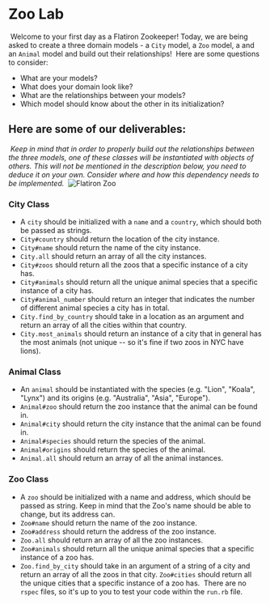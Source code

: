 # Zoo Lab
​
Welcome to your first day as a Flatiron Zookeeper!
Today, we are being asked to create a three domain models - a `City` model, a `Zoo` model, a  and an `Animal` model and build out their relationships! 
​
Here are some questions to consider:
​
* What are your models?
* What does your domain look like?
* What are the relationships between your models? 
* Which model should know about the other in its initialization?
​
## Here are some of our deliverables:
​
_Keep in mind that in order to properly build out the relationships between the three models, one of these classes will be instantiated with objects of others. This will not be mentioned in the description below, you need to deduce it on your own. Consider where and how this dependency needs to be implemented._
​
![Flatiron Zoo](https://curriculum-content.s3.amazonaws.com/module-1/ruby-oo-relationships/flatiron-zoo-exercise/Image_124_ZooGraphic.png)
​
### City Class
- A `city` should be initialized with a `name` and a `country`, which should both be passed as strings.
- `City#country` should return the location of the city instance.
- `City#name` should return the name of the city instance.
- `City.all` should return an array of all the city instances.
- `City#zoos` should return all the zoos that a specific instance of a city has.
- `City#animals` should return all the unique animal species that a specific instance of a city has.
- `City#animal_number` should return an integer that indicates the number of different animal species a city has in total.
- `City.find_by_country` should take in a location as an argument and return an array of all the cities within that country.
- `City.most_animals` should return an instance of a city that in general has the most animals (not unique -- so it's fine if two zoos in NYC have lions).
​
### Animal Class
- An `animal` should be instantiated with the species (e.g. "Lion", "Koala", "Lynx") and its origins (e.g. "Australia", "Asia", "Europe"). 
- `Animal#zoo` should return the zoo instance that the animal can be found in.
- `Animal#city` should return the city instance that the animal can be found in.
- `Animal#species` should return the species of the animal.
- `Animal#origins` should return the species of the animal.
- `Animal.all` should return an array of all the animal instances.
​
### Zoo Class
- A `zoo` should be initialized with a name and address, which should be passed as string. Keep in mind that the Zoo's name should be able to change, but its address can.
- `Zoo#name` should return the name of the zoo instance. 
- `Zoo#address` should return the address of the zoo instance.
- `Zoo.all` should return an array of all the zoo instances.
- `Zoo#animals` should return all the unique animal species  that a specific instance of a zoo has.
- `Zoo.find_by_city` should take in an argument of a string of a city and return an array of all the zoos in that city.
`Zoo#cities` should return all the unique cities that a specific instance of a zoo has.
​
There are no `rspec` files, so it's up to you to test your code within the `run.rb` file.
